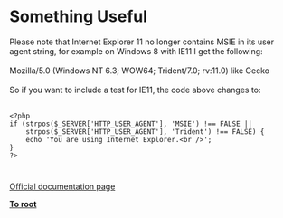# Something Useful



Please note that Internet Explorer 11 no longer contains MSIE in its user agent string, for example on Windows 8 with IE11 I get the following:<br><br>Mozilla/5.0 (Windows NT 6.3; WOW64; Trident/7.0; rv:11.0) like Gecko<br><br>So if you want to include a test for IE11, the code above changes to: <br><br>

```
<?php
if (strpos($_SERVER['HTTP_USER_AGENT'], 'MSIE') !== FALSE ||
    strpos($_SERVER['HTTP_USER_AGENT'], 'Trident') !== FALSE) {
    echo 'You are using Internet Explorer.<br />';
}
?>
```
  

#

[Official documentation page](https://www.php.net/manual/en/tutorial.useful.php)

**[To root](/README.md)**